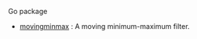 Go package

- [movingminmax](http://godoc.org/github.com/notnot/movingminmax) : A moving minimum-maximum filter.



